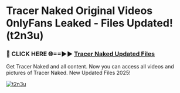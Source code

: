# Tracer Naked Original Videos 0nlyFans Leaked - Files Updated! (t2n3u)

<h3>🔴 CLICK HERE 🌐==►► <a href="https://tinyurl.com/yckcrads" rel="nofollow">Tracer Naked Updated Files</a></h3>

Get Tracer Naked and all content. Now you can access all videos and pictures of Tracer Naked. New Updated Files 2025!

[![t2n3u](https://i.imgur.com/hpKpOFt.gif)](https://tinyurl.com/yckcrads)
